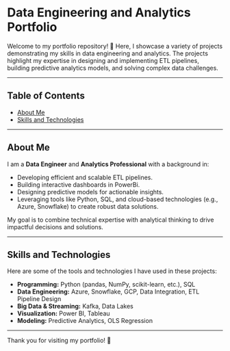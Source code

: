 # Data Engineering and Analytics Portfolio

Welcome to my portfolio repository! 🚀 Here, I showcase a variety of projects demonstrating my skills in data engineering and analytics. The projects highlight my expertise in designing and implementing ETL pipelines, building predictive analytics models, and solving complex data challenges. 

---

## Table of Contents
- [About Me](#about-me)
- [Skills and Technologies](#skills-and-technologies)

---

## About Me
I am a **Data Engineer** and **Analytics Professional** with a background in:
- Developing efficient and scalable ETL pipelines.
- Building interactive dashboards in PowerBi.
- Designing predictive models for actionable insights.
- Leveraging tools like Python, SQL, and cloud-based technologies (e.g., Azure, Snowflake) to create robust data solutions.

My goal is to combine technical expertise with analytical thinking to drive impactful decisions and solutions.

---

## Skills and Technologies
Here are some of the tools and technologies I have used in these projects:

- **Programming:** Python (pandas, NumPy, scikit-learn, etc.), SQL
- **Data Engineering:** Azure, Snowflake, GCP, Data Integration, ETL Pipeline Design
- **Big Data & Streaming:** Kafka, Data Lakes
- **Visualization:** Power BI, Tableau
- **Modeling:** Predictive Analytics, OLS Regression


---

Thank you for visiting my portfolio! 🎉
